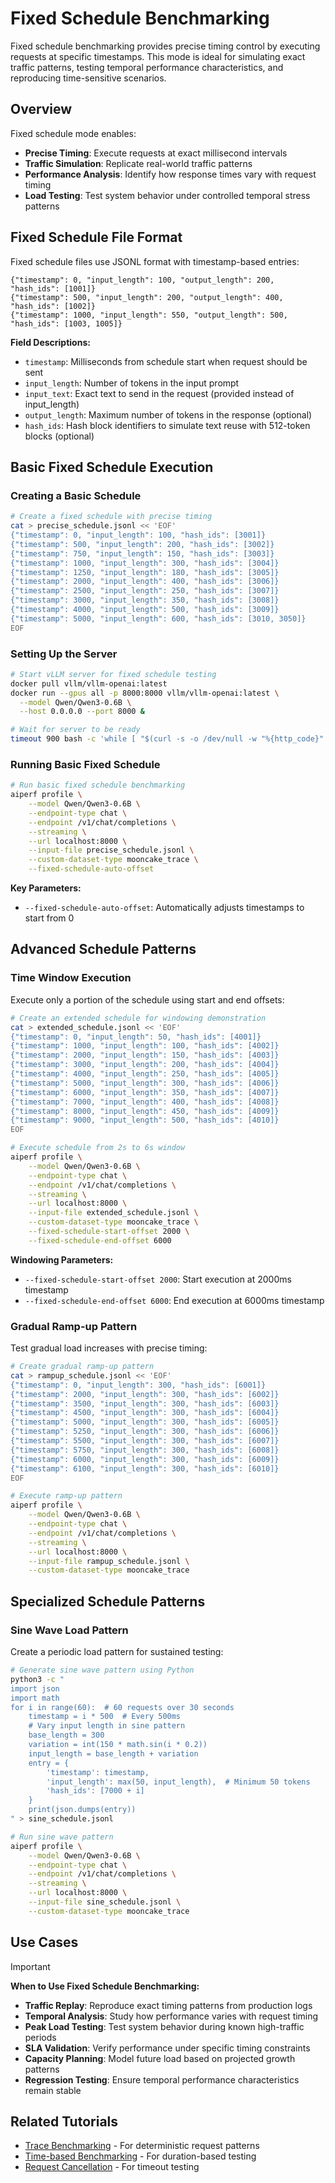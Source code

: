 <!--
SPDX-FileCopyrightText: Copyright (c) 2024-2025 NVIDIA CORPORATION & AFFILIATES. All rights reserved.
SPDX-License-Identifier: Apache-2.0
-->

# Fixed Schedule Benchmarking

Fixed schedule benchmarking provides precise timing control by executing requests at specific timestamps.
This mode is ideal for simulating exact traffic patterns, testing temporal performance characteristics,
and reproducing time-sensitive scenarios.

## Overview

Fixed schedule mode enables:

- **Precise Timing**: Execute requests at exact millisecond intervals
- **Traffic Simulation**: Replicate real-world traffic patterns
- **Performance Analysis**: Identify how response times vary with request timing
- **Load Testing**: Test system behavior under controlled temporal stress patterns

## Fixed Schedule File Format

Fixed schedule files use JSONL format with timestamp-based entries:

```jsonl
{"timestamp": 0, "input_length": 100, "output_length": 200, "hash_ids": [1001]}
{"timestamp": 500, "input_length": 200, "output_length": 400, "hash_ids": [1002]}
{"timestamp": 1000, "input_length": 550, "output_length": 500, "hash_ids": [1003, 1005]}
```

**Field Descriptions:**
- `timestamp`: Milliseconds from schedule start when request should be sent
- `input_length`: Number of tokens in the input prompt
- `input_text`: Exact text to send in the request (provided instead of input_length)
- `output_length`: Maximum number of tokens in the response (optional)
- `hash_ids`: Hash block identifiers to simulate text reuse with 512-token blocks (optional)

## Basic Fixed Schedule Execution

### Creating a Basic Schedule

<!-- create-fixed-schedule -->
```bash
# Create a fixed schedule with precise timing
cat > precise_schedule.jsonl << 'EOF'
{"timestamp": 0, "input_length": 100, "hash_ids": [3001]}
{"timestamp": 500, "input_length": 200, "hash_ids": [3002]}
{"timestamp": 750, "input_length": 150, "hash_ids": [3003]}
{"timestamp": 1000, "input_length": 300, "hash_ids": [3004]}
{"timestamp": 1250, "input_length": 180, "hash_ids": [3005]}
{"timestamp": 2000, "input_length": 400, "hash_ids": [3006]}
{"timestamp": 2500, "input_length": 250, "hash_ids": [3007]}
{"timestamp": 3000, "input_length": 350, "hash_ids": [3008]}
{"timestamp": 4000, "input_length": 500, "hash_ids": [3009]}
{"timestamp": 5000, "input_length": 600, "hash_ids": [3010, 3050]}
EOF
```
<!-- /create-fixed-schedule -->

### Setting Up the Server

<!-- setup-vllm-fixed-schedule -->
```bash
# Start vLLM server for fixed schedule testing
docker pull vllm/vllm-openai:latest
docker run --gpus all -p 8000:8000 vllm/vllm-openai:latest \
  --model Qwen/Qwen3-0.6B \
  --host 0.0.0.0 --port 8000 &
```
<!-- /setup-vllm-fixed-schedule -->

<!-- health-check-vllm-fixed-schedule -->
```bash
# Wait for server to be ready
timeout 900 bash -c 'while [ "$(curl -s -o /dev/null -w "%{http_code}" localhost:8000/v1/chat/completions -H "Content-Type: application/json" -d "{\"model\":\"Qwen/Qwen3-0.6B\",\"messages\":[{\"role\":\"user\",\"content\":\"test\"}],\"max_tokens\":1}")" != "200" ]; do sleep 2; done' || { echo "vLLM not ready after 15min"; exit 1; }
```
<!-- /health-check-vllm-fixed-schedule -->

### Running Basic Fixed Schedule

<!-- aiperf-run-basic-fixed-schedule -->
```bash
# Run basic fixed schedule benchmarking
aiperf profile \
    --model Qwen/Qwen3-0.6B \
    --endpoint-type chat \
    --endpoint /v1/chat/completions \
    --streaming \
    --url localhost:8000 \
    --input-file precise_schedule.jsonl \
    --custom-dataset-type mooncake_trace \
    --fixed-schedule-auto-offset
```
<!-- /aiperf-run-basic-fixed-schedule -->

**Key Parameters:**
- `--fixed-schedule-auto-offset`: Automatically adjusts timestamps to start from 0

## Advanced Schedule Patterns

### Time Window Execution

Execute only a portion of the schedule using start and end offsets:

<!-- create-extended-schedule -->
```bash
# Create an extended schedule for windowing demonstration
cat > extended_schedule.jsonl << 'EOF'
{"timestamp": 0, "input_length": 50, "hash_ids": [4001]}
{"timestamp": 1000, "input_length": 100, "hash_ids": [4002]}
{"timestamp": 2000, "input_length": 150, "hash_ids": [4003]}
{"timestamp": 3000, "input_length": 200, "hash_ids": [4004]}
{"timestamp": 4000, "input_length": 250, "hash_ids": [4005]}
{"timestamp": 5000, "input_length": 300, "hash_ids": [4006]}
{"timestamp": 6000, "input_length": 350, "hash_ids": [4007]}
{"timestamp": 7000, "input_length": 400, "hash_ids": [4008]}
{"timestamp": 8000, "input_length": 450, "hash_ids": [4009]}
{"timestamp": 9000, "input_length": 500, "hash_ids": [4010]}
EOF
```
<!-- /create-extended-schedule -->

<!-- aiperf-run-windowed-schedule -->
```bash
# Execute schedule from 2s to 6s window
aiperf profile \
    --model Qwen/Qwen3-0.6B \
    --endpoint-type chat \
    --endpoint /v1/chat/completions \
    --streaming \
    --url localhost:8000 \
    --input-file extended_schedule.jsonl \
    --custom-dataset-type mooncake_trace \
    --fixed-schedule-start-offset 2000 \
    --fixed-schedule-end-offset 6000
```
<!-- /aiperf-run-windowed-schedule -->

**Windowing Parameters:**
- `--fixed-schedule-start-offset 2000`: Start execution at 2000ms timestamp
- `--fixed-schedule-end-offset 6000`: End execution at 6000ms timestamp

### Gradual Ramp-up Pattern

Test gradual load increases with precise timing:

<!-- create-rampup-schedule -->
```bash
# Create gradual ramp-up pattern
cat > rampup_schedule.jsonl << 'EOF'
{"timestamp": 0, "input_length": 300, "hash_ids": [6001]}
{"timestamp": 2000, "input_length": 300, "hash_ids": [6002]}
{"timestamp": 3500, "input_length": 300, "hash_ids": [6003]}
{"timestamp": 4500, "input_length": 300, "hash_ids": [6004]}
{"timestamp": 5000, "input_length": 300, "hash_ids": [6005]}
{"timestamp": 5250, "input_length": 300, "hash_ids": [6006]}
{"timestamp": 5500, "input_length": 300, "hash_ids": [6007]}
{"timestamp": 5750, "input_length": 300, "hash_ids": [6008]}
{"timestamp": 6000, "input_length": 300, "hash_ids": [6009]}
{"timestamp": 6100, "input_length": 300, "hash_ids": [6010]}
EOF
```
<!-- /create-rampup-schedule -->

<!-- aiperf-run-rampup-schedule -->
```bash
# Execute ramp-up pattern
aiperf profile \
    --model Qwen/Qwen3-0.6B \
    --endpoint-type chat \
    --endpoint /v1/chat/completions \
    --streaming \
    --url localhost:8000 \
    --input-file rampup_schedule.jsonl \
    --custom-dataset-type mooncake_trace
```
<!-- /aiperf-run-rampup-schedule -->

## Specialized Schedule Patterns

### Sine Wave Load Pattern

Create a periodic load pattern for sustained testing:

```bash
# Generate sine wave pattern using Python
python3 -c "
import json
import math
for i in range(60):  # 60 requests over 30 seconds
    timestamp = i * 500  # Every 500ms
    # Vary input length in sine pattern
    base_length = 300
    variation = int(150 * math.sin(i * 0.2))
    input_length = base_length + variation
    entry = {
        'timestamp': timestamp,
        'input_length': max(50, input_length),  # Minimum 50 tokens
        'hash_ids': [7000 + i]
    }
    print(json.dumps(entry))
" > sine_schedule.jsonl

# Run sine wave pattern
aiperf profile \
    --model Qwen/Qwen3-0.6B \
    --endpoint-type chat \
    --endpoint /v1/chat/completions \
    --streaming \
    --url localhost:8000 \
    --input-file sine_schedule.jsonl \
    --custom-dataset-type mooncake_trace
```

## Use Cases

> [!IMPORTANT]
> **When to Use Fixed Schedule Benchmarking:**
> - **Traffic Replay**: Reproduce exact timing patterns from production logs
> - **Temporal Analysis**: Study how performance varies with request timing
> - **Peak Load Testing**: Test system behavior during known high-traffic periods
> - **SLA Validation**: Verify performance under specific timing constraints
> - **Capacity Planning**: Model future load based on projected growth patterns
> - **Regression Testing**: Ensure temporal performance characteristics remain stable

## Related Tutorials

- [Trace Benchmarking](trace-benchmarking.md) - For deterministic request patterns
- [Time-based Benchmarking](time-based-benchmarking.md) - For duration-based testing
- [Request Cancellation](request-cancellation.md) - For timeout testing